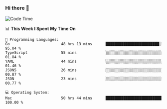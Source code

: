 ### Hi there 👋

<!--
**CrazyCollin/crazycollin** is a ✨ _special_ ✨ repository because its `README.md` (this file) appears on your GitHub profile.

Here are some ideas to get you started:

- 🔭 I’m currently working on ...
- 🌱 I’m currently learning ...
- 👯 I’m looking to collaborate on ...
- 🤔 I’m looking for help with ...
- 💬 Ask me about ...
- 📫 How to reach me: ...
- 😄 Pronouns: ...
- ⚡ Fun fact: ...
-->

<!--START_SECTION:waka-->
![Code Time](http://img.shields.io/badge/Code%20Time-4%2C350%20hrs%2025%20mins-blue)

📊 **This Week I Spent My Time On** 

```text
💬 Programming Languages: 
Go                       48 hrs 13 mins      ████████████████████████░   95.04 % 
TypeScript               55 mins             ░░░░░░░░░░░░░░░░░░░░░░░░░   01.84 % 
YAML                     44 mins             ░░░░░░░░░░░░░░░░░░░░░░░░░   01.46 % 
JSON5                    26 mins             ░░░░░░░░░░░░░░░░░░░░░░░░░   00.87 % 
JSON                     23 mins             ░░░░░░░░░░░░░░░░░░░░░░░░░   00.77 % 

💻 Operating System: 
Mac                      50 hrs 44 mins      █████████████████████████   100.00 % 
```


<!--END_SECTION:waka-->
